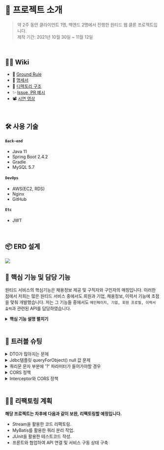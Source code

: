 # 📝 프로젝트 소개
>약 2주 동안 클라이언트 1명, 백엔드 2명에서 진행한 원티드 웹 클론 프로젝트입니다.  
>제작 기간: 2021년 10월 30일 ~ 11월 12일


</br>

## 💁‍♂️ Wiki

- 📌 [Ground Rule](https://github.com/Jsim6342/wanted-clone/wiki/%F0%9F%93%8C-Ground-Rule)
- 📰 [명세서](https://docs.google.com/spreadsheets/d/1ZLrF6zCwts5qt4bVxmj8SG71MKh1Lk3S/edit#gid=990061567)
- 📁 [디렉토리 구조](https://github.com/Jsim6342/wanted-clone/wiki/%F0%9F%93%81-Directory-Structure)
- ✨ [Issue, PR 예시](https://github.com/Jsim6342/wanted-clone/wiki/%E2%9C%A8-Issue-&-PR-Example)
- 📽 [시연 영상](https://youtu.be/6_us3-ApNu4)

</br>

## 🛠 사용 기술
#### `Back-end`
  - Java 11
  - Spring Boot 2.4.2
  - Gradle
  - MySQL 5.7
#### `DevOps`
  - AWS(EC2, RDS)
  - Nginx
  - GitHub
#### `Etc`
  - JWT

</br>

## 📦 ERD 설계
![](https://user-images.githubusercontent.com/70616657/141675583-470edb24-219b-448f-93f7-fc49855dcc17.png)


## 🔎 핵심 기능 및 담당 기능
원티드 서비스의 핵심기능은 채용정보 제공 및 구직자와 구인자의 매칭입니다.
이러한 점에서 저희는 많은 원티드 서비스 중에서도 회원과 기업, 채용정보, 이력서 기능에 초점을 맞춰 개발했습니다.
저는 그 기능들 중에서도 `메인페이지, 기업, 회원 프로필, 이력서 출력`과 관련된 API를 담당하였습니다.



<details>
<summary><b>핵심 기능 설명 펼치기</b></summary>
<div markdown="1">

### 전체 흐름
![](https://user-images.githubusercontent.com/70616657/141680903-f4a489db-7e7b-444e-995c-5ddcbde26ac7.png)

   
### 1️⃣ Interceptor

![](https://user-images.githubusercontent.com/70616657/141680914-05c681e6-346b-4dc5-b861-20b696ec2564.png)

- **Preflight Request 처리** :pushpin: [코드 확인](https://github.com/Jsim6342/wanted-clone/blob/59232b2abe9e51ff515f14a12825b699205f2bc5/src/main/java/com/example/demo/com/interceptor/LoginCheckInterceptor.java#L30)
  - 브라우저는 요청을 보내기 전 Preflight Request를 우선적으로 보내기 때문에 Interceptor에서 토큰을 검사하기 위해 Preflight Request를 가장 먼저 선별, 처리해줘야 한다.

- **로그인 인가 확인** :pushpin: [코드 확인](https://github.com/Jsim6342/wanted-clone/blob/59232b2abe9e51ff515f14a12825b699205f2bc5/src/main/java/com/example/demo/com/interceptor/LoginCheckInterceptor.java#L36)
  - @UnAuth 어노테이션을 만들어서 인가가 필요하지 않은 API 메서드에 명시하였다. 그 후, Interceptor에서 @UnAuth 어노테이션을 체크하여 로그인이 필요한 API와 그렇지 않은 API를 구분하였다.

- **토큰 여부 확인** :pushpin: [코드 확인](https://github.com/Jsim6342/wanted-clone/blob/59232b2abe9e51ff515f14a12825b699205f2bc5/src/main/java/com/example/demo/com/interceptor/LoginCheckInterceptor.java#L39)
  - 보내온 Request에 토큰이 있는지 확인하고, 해당 토큰의 여부에 따라 알맞은 로직을 처리해주었다.
   

### 2️⃣ Controller

![](https://user-images.githubusercontent.com/70616657/141680924-87bed3d8-36d5-426d-b398-2121ec51f1ff.png)

- **요청 처리** :pushpin: [코드 확인](https://github.com/Jsim6342/wanted-clone/blob/59232b2abe9e51ff515f14a12825b699205f2bc5/src/main/java/com/example/demo/src/company/CompanyController.java#L64)
  - Controller에서는 요청을 화면단에서 넘어온 요청을 받고, Service 계층에 로직 처리를 위임합니다.
  - 로그인이 필요한 서비스의 경우, Interceptor에서 토큰 검사 후, Request에 저장해둔 userId를 HttpServletRequest 객체로 받는다.

- **결과 응답** :pushpin: [코드 확인](https://github.com/Jsim6342/wanted-clone/blob/59232b2abe9e51ff515f14a12825b699205f2bc5/src/main/java/com/example/demo/src/company/CompanyController.java#L66)
  - Service 계층에서 넘어온 로직 처리 결과(메세지)를 미리 정의해둔 BaseResponse 객체에 담아 화면단에 응답해줍니다.
   

### 3️⃣ Service

![](https://user-images.githubusercontent.com/70616657/141680931-7c1b26b4-847f-446f-92a8-8f1767d10689.png)

- **검증 처리** :pushpin: [코드 확인](https://github.com/Jsim6342/wanted-clone/blob/59232b2abe9e51ff515f14a12825b699205f2bc5/src/main/java/com/example/demo/src/company/CompanyService.java#L34)
  - 이미 등록된 사업자등록번호, 접속한 회원이 소유한 회사인지 등 의미적 검증 처리를 진행하였습니다.

- **트랜잭션 처리** :pushpin: [코드 확인](https://github.com/Jsim6342/wanted-clone/blob/59232b2abe9e51ff515f14a12825b699205f2bc5/src/main/java/com/example/demo/src/company/CompanyService.java#L16)
  - 쿼리 로직 중에 에러가 발생할 경우, 롤백 처리를 하기 위한 트랜잭션 처리를 어노테이션을 활용하여 처리해주었습니다.


### 4️⃣ Dao

![](https://user-images.githubusercontent.com/70616657/141680944-61a60ec1-a9d4-4c1e-8c9a-1a5d0200c543.png)

- **쿼리 수행** :pushpin: [코드 확인](https://github.com/Jsim6342/wanted-clone/blob/59232b2abe9e51ff515f14a12825b699205f2bc5/src/main/java/com/example/demo/src/company/CompanyDao.java#L108)
  - JDBC Template를 활용하여 DB 쿼리 로직을 수행했습니다.
  - JOIN문 등 긴 쿼리문을 수행할 경우, Buffer를 활용하여 가독성과 '+' 연산을 최소화 하였습니다.
   
   
### 5️⃣ Etc
   
- **타입 검증 처리** :pushpin: [코드 확인](https://github.com/Jsim6342/wanted-clone/blob/59232b2abe9e51ff515f14a12825b699205f2bc5/src/main/java/com/example/demo/src/company/model/req/PostCompanyReq.java#L12)
   - Bean Validation을 활용하여 DTO에서 타입(형식) 검증을 수행하였다. 이를 통해 검증 로직을 분리할 수 있었다.
   
- **예외 처리** :pushpin: [코드 확인](https://github.com/Jsim6342/wanted-clone/blob/59232b2abe9e51ff515f14a12825b699205f2bc5/src/main/java/com/example/demo/com/advice/ControllerAdvice.java#L13)
   - ControllerAdvice에서 예외를 통합하여 처리하였다.
   - 각각의 예외의 경우 Enum을 통하여 등록, 관리할 수 있도록 하였다.
   - 등록되지 않은 예외의 경우, 예외 log를 console에 출력하고, 서버에 등록되지 않은 에러임을 응답해주었다.
   

   
</div>
</details>

</br>


## 🌟 트러블 슈팅
<details>
<summary>DTO가 많아지는 문제</summary>
<div markdown="1">

- 클라이언트 개발자를 고려하여, API 응답을 화면에 가장 Fit하게 내려주기 위해 노력했습니다. 그 과정에서 많은 VO와 DTO를 만들어야 하는 문제가 발생했고, 그에 따라 DTO 네이밍 문제와 관리 문제를 겪게 되었습니다.
- 가장 먼저, `Entity Class`를 만들어 해결하고자 했습니다. Entity를 활용하여 쿼리 조회에서 데이터를 받아오거나, DTO에 멤버변수 형태로 넣어 DTO의 객체 수를 줄이고자 했습니다. 하지만, 쿼리로 부터 필요하지 않은 데이터까지 모두 받아야와야 한다는 번거로움과 성능이슈, null이 들어가는 문제 등이 발생했습니다.
- 이후, `Inner Class`를 활용하여 해결했습니다. 응답을 내려줄 객체 DTO를 만들고, 그 안에 해당 DTO와 연관된 객체들을 Inner Class 형태로 만들어 네이밍 문제와 DTO를 보다 효율적으로 관리할 수 있게 하였습니다.
- 추가적으로 `Request와 Response DTO 패키지를 분리`하여 관리를 수월하게 했습니다.

</div>
</details>

<details>
<summary>Jdbc템플릿 queryForObject() null 값 문제</summary>
<div markdown="1">
  
  - Jdbc템플릿 queryForObject()메서드는 하나의 데이터를 반환한다. 0개 or 2개 이상일 경우 에러를 반환
  - 하지만, 데이터가 없을 경우 에러가 아닌 값을 null로도 반환해야할 경우가 있다.
  - 이럴 경우를 대비하여 데이터가 1개 or 0개가 예상되는 경우라도, queryForObject()를 사용하는 것이 아닌, `query()를 활용`하여 List형태로 받아내어 null을 처리하면 된다.
  - 결론: jdbc에서 null값이 예상되는 쿼리문은 무조건 query()로 받아 `list형태로 받자`.
  
</div>
</details>

<details>
<summary>쿼리문 문자 부분에 '?' 파라미터가 들어가야할 경우</summary>
<div markdown="1">
  
  - LIKE '%?%' 와 같은 조건식에서 ?를 쿼리로 데이터를 조회하고 싶을 때 기존의 쿼리 문법으로는 '?' 문자 자체가 검색이되는 현상이 발생.
  - 쿼리에서 ?가 들어가는 부분을 문자열 덧셈 사이에 두어 해결할 수 있다.
  - 다음과 같이 버퍼를 통해서도 해결이 가능하다.  
  
  ```java
  String sql = sb.append("select * from goods where name = '").append(query).append("';").toString();
  ```
  
</div>
</details>

<details>
<summary> CORS 정책 </summary>
<div markdown="1">
  
  - 원티드 클론코딩 중, CORS 이슈가 발생하였습니다.
  - 이 문제는 `SOP 보안 정책`에 관한 것으로, 이 보안 정책에 따르면 URI Schema, Hostname, Port가 모두 같은 Origin 내에서 req와 res를 주고 받아야한다고 한다.
  - 프론트 프로젝트 저장소와 백엔드 프로젝트 저장소가 상이하여 URL이 달라 해당 보안 정책에 어긋나서 발생하는 문제였다.
  - 해결하기 위해서 프론트 측에서는 `프록시 서버를 경유`하여 해결하는 방법이 있으며, 서버 측에서는 `Config 설정`을 통해 해결할 수 있다.
  - 다만, 보안적인 부분이다보니 프론트 측에서 먼저 프록시 서버를 경유하는 방법을 시도하였고, 이후에 config 파일을 설정하는 방향으로 구현하였다.
  
</div>
</details>
    
<details>
<summary> Interceptor와 CORS 정책 </summary>
<div markdown="1">
  
  - config 파일 설정으로 해결된줄 알았던 CORS 에러가 또 발생하였다.
  - 원인은 Interceptor의 구현과 `Preflight Request`에 의한 에러였다.
  - 브라우저는 서버로 요청을 보낼 때, Preflight Request를 우선적으로 보내 접근 권한을 확인한다.
  - Interceptor는 접근한 Preflight Request에게서 토큰을 확인하는 작업을 하게되어 해당 문제가 발생했다.
  - 요청이 Preflight Request인지 확인하는 로직을 Interceptor에 추가하여 해결하였다.
   
</div>
</details>    

    
</br>

## 👩‍💻 리팩토링 계획

**해당 프로젝트는 차후에 다음과 같이 보완, 리팩토링할 예정입니다.**  

- Stream을 활용한 코드 리팩토링.
- MyBatis를 활용한 쿼리 분리 작업.
- JUnit을 활용한 테스트코드 작성.
- 프론트와 협업하여 API 연결 및 서비스 구동 상태 구축


